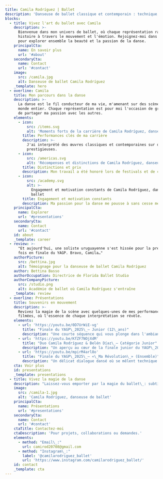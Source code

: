 ```yaml
---
title: Camila Rodríguez | Ballet
description: 'Danseuse de ballet classique et contemporain : technique, élégance et passion.'
blocks:
  - title: Vivez l'art du ballet avec Camila
    description: >-
      Bienvenue dans mon univers de ballet, où chaque représentation raconte une
      histoire à travers le mouvement et l'émotion. Rejoignez-moi dans ce voyage
      pour explorer ensemble la beauté et la passion de la danse.
    principalCta:
      name: En savoir plus
      url: '#about'
    secondaryCta:
      name: Contact
      url: '#contact'
    image:
      src: /camila.jpg
      alt: Danseuse de ballet Camila Rodríguez
    _template: hero
  - overline: Camila
    title: Mon parcours dans la danse
    description: >-
      La danse est le fil conducteur de ma vie, m'amenant sur des scènes du
      monde entier. Chaque représentation est pour moi l'occasion de grandir et
      de partager ma passion avec les autres.
    elements:
      - icon:
          src: /items.svg
          alt: 'Moments forts de la carrière de Camila Rodríguez, danseuse de ballet'
        title: Performances clés de ma carrière
        description: >-
          J'ai interprété des œuvres classiques et contemporaines sur des scènes
          prestigieuses.
      - icon:
          src: /americas.svg
          alt: 'Récompenses et distinctions de Camila Rodríguez, danseuse de ballet'
        title: Distinctions et prix
        description: Mon travail a été honoré lors de festivals et de concours spécialisés.
      - icon:
          src: /academy.svg
          alt: >-
            Engagement et motivation constants de Camila Rodríguez, danseuse de
            ballet
        title: Engagement et motivation constants
        description: Ma passion pour la danse me pousse à sans cesse me dépasser.
    principalCta:
      name: Explorer
      url: '#presentations'
    secondaryCta:
      name: Contact
      url: '#contact'
    id: about
    _template: career
  - review: >-
      "Et aujourd'hui, une soliste uruguayenne s'est hissée pour la première
      fois en finale du YAGP. Bravo, Camila…"
    authorPicture:
      src: /bettina.jpg
      alt: Témoignage pour la danseuse de ballet Camila Rodríguez
    author: Bettina Basso
    authorOccupation: Directrice de Florida Ballet Studio
    authorCompanyPicture:
      src: /studio.png
      alt: Académie de ballet où Camila Rodríguez s'entraîne
    _template: review
  - overline: Présentations
    title: Souvenirs en mouvement
    description: >-
      Revivez la magie de la scène avec quelques-unes de mes performances
      filmées, où l'essence de chaque interprétation se révèle.
    elements:
      - url: 'https://youtu.be/0D7UrWiE-vg'
        title: "Finale du YAGP\_2025\_– Junior (12\_ans)"
        description: "Une courte séquence qui vous plonge dans l'ambiance de la finale junior du YAGP\_2025."
      - url: 'https://youtu.be/KfZF7NOjXdM'
        title: "Duo Camila Rodríguez & Belén Díaz\_– Catégorie Junior"
        description: "Un aperçu au cœur de la finale junior du YAGP\_2025 à Tampa."
      - url: 'https://youtu.be/mpirM4arl8o'
        title: "Finale du YAGP\_2025\_– «\_Ma Révolution\_» (Ensemble)"
        description: "Un délicat dialogue dansé où se mêlent technique et expression lors de la finale du YAGP\_2025 à Tampa."
    cta: Voir plus
    id: presentations
    _template: presentations
  - title: Vivez la magie de la danse
    description: "Laissez-vous emporter par la magie du ballet\_: subtilité et puissance à chaque pas. Contactez-moi pour découvrir ma proposition artistique."
    image:
      src: /camila-1.jpg
      alt: 'Camila Rodríguez, danseuse de ballet'
    principalCta:
      name: Présentations
      url: '#presentations'
    secondaryCta:
      name: Contact
      url: '#contact'
    ctaTitle: Contactez‑moi
    ctaDescription: 'Pour projets, collaborations ou demandes.'
    elements:
      - method: "Email\_:"
        url: camirod20708@gmail.com
      - method: "Instagram\_:"
        label: '@camilarodriguez_ballet'
        url: 'https://www.instagram.com/camilarodriguez_ballet/'
    id: contact
    _template: cta
---
```


